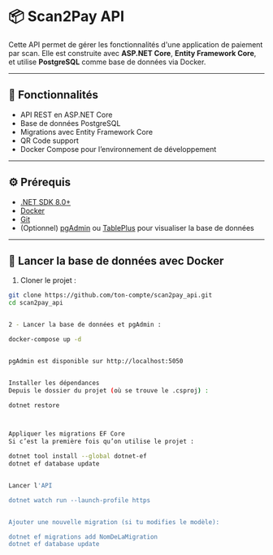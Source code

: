 # 📦 Scan2Pay API

Cette API permet de gérer les fonctionnalités d'une application de paiement par scan. Elle est construite avec **ASP.NET Core**, **Entity Framework Core**, et utilise **PostgreSQL** comme base de données via Docker.

---

## 🚀 Fonctionnalités

- API REST en ASP.NET Core
- Base de données PostgreSQL
- Migrations avec Entity Framework Core
- QR Code support
- Docker Compose pour l’environnement de développement

---

## ⚙️ Prérequis

- [.NET SDK 8.0+](https://dotnet.microsoft.com/download)
- [Docker](https://www.docker.com/)
- [Git](https://git-scm.com/)
- (Optionnel) [pgAdmin](https://www.pgadmin.org/) ou [TablePlus](https://tableplus.com/) pour visualiser la base de données

---

## 🐳 Lancer la base de données avec Docker

1. Cloner le projet :

```bash
git clone https://github.com/ton-compte/scan2pay_api.git
cd scan2pay_api


2 - Lancer la base de données et pgAdmin :

docker-compose up -d


pgAdmin est disponible sur http://localhost:5050


Installer les dépendances
Depuis le dossier du projet (où se trouve le .csproj) :

dotnet restore



Appliquer les migrations EF Core
Si c’est la première fois qu’on utilise le projet :

dotnet tool install --global dotnet-ef
dotnet ef database update


Lancer l'API

dotnet watch run --launch-profile https


Ajouter une nouvelle migration (si tu modifies le modèle):

dotnet ef migrations add NomDeLaMigration
dotnet ef database update


























